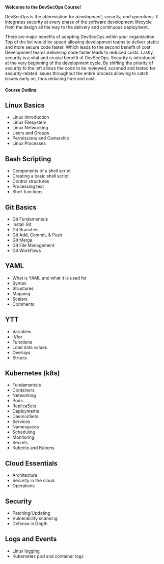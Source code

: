 **Welcome to the DevSecOps Course!**

DevSecOps is the abbreviation for *development, security, and operations*. It integrates security at every phase of the software development lifecycle from the design all the way to the delivery and continuous deployment.

There are major benefits of adopting DevSecOps within your organization. Top of the list would be speed allowing development teams to deliver stable and more secure code faster. Which leads to the second benefit of cost. Development teams delivering code faster leads to reduced costs. Lastly, security is a vital and crucial benefit of DevSecOps. Security is introduced at the very beginning of the development cycle. By shifting the priority of security to the left  allows the code to be reviewed, scanned and tested for security-related issues throughout the entire process allowing to catch issues early on, thus reducing time and cost.

#### Course Outline
## Linux Basics
- Linux Introduction
- Linux Filesystem
- Linux Networking
- Users and Groups
- Permissions and Ownership
- Linux Processes

## Bash Scripting
- Components of a shell script
- Creating a basic shell script
- Control structures
- Processing text
- Shell functions

## Git Basics
- Git Fundamentals 
- Install Git 
- Git Branches
- Git Add, Commit, & Push
- Git Merge
- Git File Management
- Git Workflows 

## YAML
- What is YAML and what it is used for
- Syntax
- Structures
- Mapping
- Scalars
- Comments

## YTT
- Variables
- if/for 
- Functions
- Load data values
- Overlays
- Structs

## Kubernetes (k8s)
- Fundamentals
- Containers
- Networking
- Pods
- ReplicaSets
- Deployments
- DaemonSets
- Services
- Namespaces
- Scheduling
- Monitoring
- Secrets
- Kubectx and Kubens

## Cloud Essentials
- Architecture
- Security in the cloud
- Operations

## Security
- Patching/Updating
- Vulnerability scanning
- Defense in Depth

## Logs and Events
- Linux logging
- Kubernetes pod and container logs